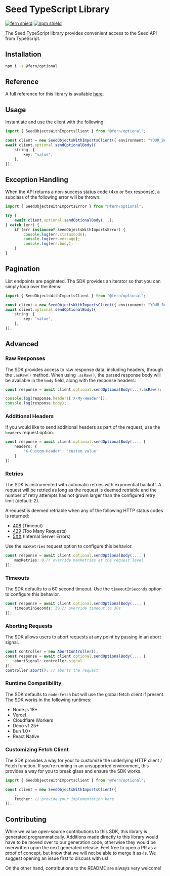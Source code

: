 # Seed TypeScript Library

[![fern shield](https://img.shields.io/badge/%F0%9F%8C%BF-Built%20with%20Fern-brightgreen)](https://buildwithfern.com?utm_source=github&utm_medium=github&utm_campaign=readme&utm_source=Seed%2FTypeScript)
[![npm shield](https://img.shields.io/npm/v/@fern/optional)](https://www.npmjs.com/package/@fern/optional)

The Seed TypeScript library provides convenient access to the Seed API from TypeScript.

## Installation

```sh
npm i -s @fern/optional
```

## Reference

A full reference for this library is available [here](./reference.md).

## Usage

Instantiate and use the client with the following:

```typescript
import { SeedObjectsWithImportsClient } from "@fern/optional";

const client = new SeedObjectsWithImportsClient({ environment: "YOUR_BASE_URL" });
await client.optional.sendOptionalBody({
    string: {
        key: "value",
    },
});
```

## Exception Handling

When the API returns a non-success status code (4xx or 5xx response), a subclass of the following error
will be thrown.

```typescript
import { SeedObjectsWithImportsError } from "@fern/optional";

try {
    await client.optional.sendOptionalBody(...);
} catch (err) {
    if (err instanceof SeedObjectsWithImportsError) {
        console.log(err.statusCode);
        console.log(err.message);
        console.log(err.body);
    }
}
```

## Pagination

List endpoints are paginated. The SDK provides an iterator so that you can simply loop over the items:

```typescript
import { SeedObjectsWithImportsClient } from "@fern/optional";

const client = new SeedObjectsWithImportsClient({ environment: "YOUR_BASE_URL" });
await client.optional.sendOptionalBody({
    string: {
        key: "value",
    },
});
```

## Advanced

### Raw Responses

The SDK provides access to raw response data, including headers, through the `.asRaw()` method. When using `.asRaw()`,
the parsed response body will be available in the `body` field, along with the response headers:

```typescript
const response = await client.optional.sendOptionalBody(...).asRaw();

console.log(response.headers['X-My-Header']);
console.log(response.body);
```

### Additional Headers

If you would like to send additional headers as part of the request, use the `headers` request option.

```typescript
const response = await client.optional.sendOptionalBody(..., {
    headers: {
        'X-Custom-Header': 'custom value'
    }
});
```

### Retries

The SDK is instrumented with automatic retries with exponential backoff. A request will be retried as long
as the request is deemed retriable and the number of retry attempts has not grown larger than the configured
retry limit (default: 2).

A request is deemed retriable when any of the following HTTP status codes is returned:

-   [408](https://developer.mozilla.org/en-US/docs/Web/HTTP/Status/408) (Timeout)
-   [429](https://developer.mozilla.org/en-US/docs/Web/HTTP/Status/429) (Too Many Requests)
-   [5XX](https://developer.mozilla.org/en-US/docs/Web/HTTP/Status/500) (Internal Server Errors)

Use the `maxRetries` request option to configure this behavior.

```typescript
const response = await client.optional.sendOptionalBody(..., {
    maxRetries: 0 // override maxRetries at the request level
});
```

### Timeouts

The SDK defaults to a 60 second timeout. Use the `timeoutInSeconds` option to configure this behavior.

```typescript
const response = await client.optional.sendOptionalBody(..., {
    timeoutInSeconds: 30 // override timeout to 30s
});
```

### Aborting Requests

The SDK allows users to abort requests at any point by passing in an abort signal.

```typescript
const controller = new AbortController();
const response = await client.optional.sendOptionalBody(..., {
    abortSignal: controller.signal
});
controller.abort(); // aborts the request
```

### Runtime Compatibility

The SDK defaults to `node-fetch` but will use the global fetch client if present. The SDK works in the following
runtimes:

-   Node.js 18+
-   Vercel
-   Cloudflare Workers
-   Deno v1.25+
-   Bun 1.0+
-   React Native

### Customizing Fetch Client

The SDK provides a way for your to customize the underlying HTTP client / Fetch function. If you're running in an
unsupported environment, this provides a way for you to break glass and ensure the SDK works.

```typescript
import { SeedObjectsWithImportsClient } from "@fern/optional";

const client = new SeedObjectsWithImportsClient({
    ...
    fetcher: // provide your implementation here
});
```

## Contributing

While we value open-source contributions to this SDK, this library is generated programmatically.
Additions made directly to this library would have to be moved over to our generation code,
otherwise they would be overwritten upon the next generated release. Feel free to open a PR as
a proof of concept, but know that we will not be able to merge it as-is. We suggest opening
an issue first to discuss with us!

On the other hand, contributions to the README are always very welcome!
